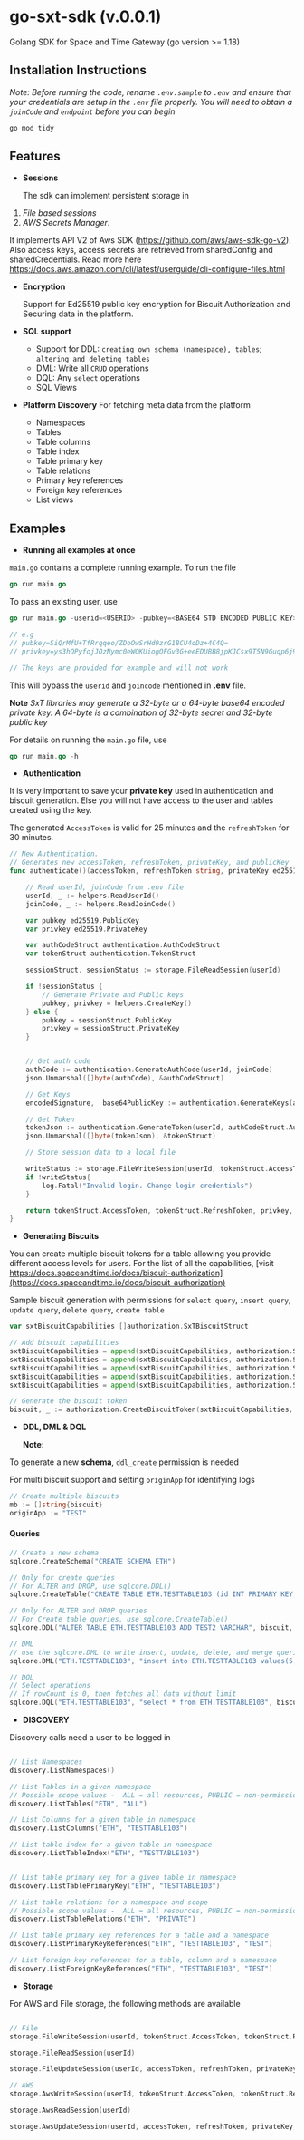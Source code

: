 # go-sxt-sdk (v.0.0.1)

Golang SDK for Space and Time Gateway (go version >= 1.18)

## Installation Instructions

_Note: Before running the code, rename `.env.sample` to `.env` and ensure that your credentials are setup in the `.env` file properly. You will need to obtain a `joinCode` and `endpoint` before you can begin_

```sh
go mod tidy
```

## Features

-   **Sessions**

    The sdk can implement persistent storage in

1. _File based sessions_
2. _AWS Secrets Manager_.

It implements API V2 of Aws SDK (https://github.com/aws/aws-sdk-go-v2). Also access keys, access secrets are retrieved from sharedConfig and sharedCredentials. Read more here https://docs.aws.amazon.com/cli/latest/userguide/cli-configure-files.html

-   **Encryption**

    Support for Ed25519 public key encryption for Biscuit Authorization and Securing data in the platform.

-   **SQL support**

    -   Support for DDL: `creating own schema (namespace), tables`; `altering and deleting tables`
    -   DML: Write all `CRUD` operations
    -   DQL: Any `select` operations
    -   SQL Views

-   **Platform Discovery**
    For fetching meta data from the platform
    -   Namespaces
    -   Tables
    -   Table columns
    -   Table index
    -   Table primary key
    -   Table relations
    -   Primary key references
    -   Foreign key references
    -   List views

## Examples

-   **Running all examples at once**

`main.go` contains a complete running example. To run the file

```go
go run main.go
```

To pass an existing user, use

```go
go run main.go -userid=<USERID> -pubkey=<BASE64 STD ENCODED PUBLIC KEY> -privkey=<BASE64 STD ENCODED PRIVATE KEY>

// e.g
// pubkey=SiQrMfU+TfRrqqeo/ZDoOwSrHd9zrG1BCU4oDz+4C4Q=
// privkey=ys3hQPyfojJOzNymc0eWOKUiogQFGv3G+eeEDUBB8jpKJCsx9T5N9Guqp6j9kOg7BKsd33OsbUEJTigPP7gLhA=

// The keys are provided for example and will not work
```

This will bypass the `userid` and `joincode` mentioned in **.env** file.

**Note**
_SxT libraries may generate a 32-byte or a 64-byte base64 encoded private key. A 64-byte is a combination of 32-byte secret and 32-byte public key_

For details on running the `main.go` file, use

```go
go run main.go -h
```

-   **Authentication**

It is very important to save your **private key** used in authentication and biscuit generation. Else you will not have access to the user and tables created using the key.

The generated `AccessToken` is valid for 25 minutes and the `refreshToken` for 30 minutes.

```go
// New Authentication.
// Generates new accessToken, refreshToken, privateKey, and publicKey
func authenticate()(accessToken, refreshToken string, privateKey ed25519.PrivateKey, publicKey ed25519.PublicKey){

    // Read userId, joinCode from .env file
	userId, _ := helpers.ReadUserId()
	joinCode, _ := helpers.ReadJoinCode()

	var pubkey ed25519.PublicKey
	var privkey ed25519.PrivateKey

	var authCodeStruct authentication.AuthCodeStruct
	var tokenStruct authentication.TokenStruct

	sessionStruct, sessionStatus := storage.FileReadSession(userId)

	if !sessionStatus {
		// Generate Private and Public keys
		pubkey, privkey = helpers.CreateKey()
	} else {
		pubkey = sessionStruct.PublicKey
		privkey = sessionStruct.PrivateKey
	}


	// Get auth code
	authCode := authentication.GenerateAuthCode(userId, joinCode)
	json.Unmarshal([]byte(authCode), &authCodeStruct)

	// Get Keys
	encodedSignature,  base64PublicKey := authentication.GenerateKeys(authCodeStruct.AuthCode, pubkey, privkey)

	// Get Token
	tokenJson := authentication.GenerateToken(userId, authCodeStruct.AuthCode, encodedSignature, base64PublicKey)
	json.Unmarshal([]byte(tokenJson), &tokenStruct)

	// Store session data to a local file

	writeStatus := storage.FileWriteSession(userId, tokenStruct.AccessToken, tokenStruct.RefreshToken, privkey, pubkey)
	if !writeStatus{
		log.Fatal("Invalid login. Change login credentials")
	}

	return tokenStruct.AccessToken, tokenStruct.RefreshToken, privkey, publicKey
}

```

-   **Generating Biscuits**

You can create multiple biscuit tokens for a table allowing you provide different access levels for users. For the list of all the capabilities, [visit https://docs.spaceandtime.io/docs/biscuit-authorization](https://docs.spaceandtime.io/docs/biscuit-authorization)

Sample biscuit generation with permissions for `select query`, `insert query`, `update query`, `delete query`, `create table`

```go
var sxtBiscuitCapabilities []authorization.SxTBiscuitStruct

// Add biscuit capabilities
sxtBiscuitCapabilities = append(sxtBiscuitCapabilities, authorization.SxTBiscuitStruct{Operation: "dql_select", Resource: "eth.testtable103"})
sxtBiscuitCapabilities = append(sxtBiscuitCapabilities, authorization.SxTBiscuitStruct{Operation: "dml_insert", Resource: "eth.testtable103"})
sxtBiscuitCapabilities = append(sxtBiscuitCapabilities, authorization.SxTBiscuitStruct{Operation: "dml_update", Resource: "eth.testtable103"})
sxtBiscuitCapabilities = append(sxtBiscuitCapabilities, authorization.SxTBiscuitStruct{Operation: "dml_delete", Resource: "eth.testtable103"})
sxtBiscuitCapabilities = append(sxtBiscuitCapabilities, authorization.SxTBiscuitStruct{Operation: "ddl_create", Resource: "eth.testtable103"})

// Generate the biscuit token
biscuit, _ := authorization.CreateBiscuitToken(sxtBiscuitCapabilities, &privateKey)

```

-   **DDL, DML & DQL**

    **Note**:

To generate a new **schema**, `ddl_create` permission is needed

For multi biscuit support and setting `originApp` for identifying logs

```go
// Create multiple biscuits
mb := []string{biscuit}
originApp := "TEST"
```

#### Queries

```go
// Create a new schema
sqlcore.CreateSchema("CREATE SCHEMA ETH")

// Only for create queries
// For ALTER and DROP, use sqlcore.DDL()
sqlcore.CreateTable("CREATE TABLE ETH.TESTTABLE103 (id INT PRIMARY KEY, test VARCHAR)", "permissioned", biscuit, originApp, mb, publicKey)

// Only for ALTER and DROP queries
// For Create table queries, use sqlcore.CreateTable()
sqlcore.DDL("ALTER TABLE ETH.TESTTABLE103 ADD TEST2 VARCHAR", biscuit, originApp, mb )

// DML
// use the sqlcore.DML to write insert, update, delete, and merge queries
sqlcore.DML("ETH.TESTTABLE103", "insert into ETH.TESTTABLE103 values(5, 'x5')", biscuit, originApp, mb);

// DQL
// Select operations
// If rowCount is 0, then fetches all data without limit
sqlcore.DQL("ETH.TESTTABLE103", "select * from ETH.TESTTABLE103", biscuit, originApp, mb, 0);
```

-   **DISCOVERY**

Discovery calls need a user to be logged in

```go

// List Namespaces
discovery.ListNamespaces()

// List Tables in a given namespace
// Possible scope values -  ALL = all resources, PUBLIC = non-permissioned tables, PRIVATE = tables created by the requesting user
discovery.ListTables("ETH", "ALL")

// List Columns for a given table in namespace
discovery.ListColumns("ETH", "TESTTABLE103")

// List table index for a given table in namespace
discovery.ListTableIndex("ETH", "TESTTABLE103")


// List table primary key for a given table in namespace
discovery.ListTablePrimaryKey("ETH", "TESTTABLE103")

// List table relations for a namespace and scope
// Possible scope values -  ALL = all resources, PUBLIC = non-permissioned tables, PRIVATE = tables created by the requesting user
discovery.ListTableRelations("ETH", "PRIVATE")

// List table primary key references for a table and a namespace
discovery.ListPrimaryKeyReferences("ETH", "TESTTABLE103", "TEST")

// List foreign key references for a table, column and a namespace
discovery.ListForeignKeyReferences("ETH", "TESTTABLE103", "TEST")
```

-   **Storage**

For AWS and File storage, the following methods are available

```go

// File
storage.FileWriteSession(userId, tokenStruct.AccessToken, tokenStruct.RefreshToken, privkey, pubkey)

storage.FileReadSession(userId)

storage.FileUpdateSession(userId, accessToken, refreshToken, privateKey, publicKey)

// AWS
storage.AwsWriteSession(userId, tokenStruct.AccessToken, tokenStruct.RefreshToken, privkey, pubkey)

storage.AwsReadSession(userId)

storage.AwsUpdateSession(userId, accessToken, refreshToken, privateKey, publicKey)
```
